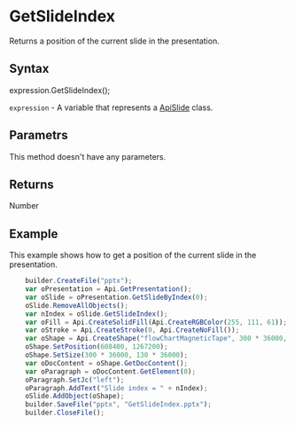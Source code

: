 # GetSlideIndex

Returns a position of the current slide in the presentation.

## Syntax

expression.GetSlideIndex();

`expression` - A variable that represents a [ApiSlide](../ApiSlide.md) class.

## Parametrs

This method doesn't have any parameters.

## Returns

Number

## Example

This example shows how to get a position of the current slide in the presentation.

```javascript
	builder.CreateFile("pptx");
	var oPresentation = Api.GetPresentation();
	var oSlide = oPresentation.GetSlideByIndex(0);
	oSlide.RemoveAllObjects();
	var nIndex = oSlide.GetSlideIndex();
	var oFill = Api.CreateSolidFill(Api.CreateRGBColor(255, 111, 61));
	var oStroke = Api.CreateStroke(0, Api.CreateNoFill());
	var oShape = Api.CreateShape("flowChartMagneticTape", 300 * 36000, 130 * 36000, oFill, oStroke);
	oShape.SetPosition(608400, 1267200);
	oShape.SetSize(300 * 36000, 130 * 36000);
	var oDocContent = oShape.GetDocContent();
	var oParagraph = oDocContent.GetElement(0);
	oParagraph.SetJc("left");
	oParagraph.AddText("Slide index = " + nIndex);
	oSlide.AddObject(oShape);
	builder.SaveFile("pptx", "GetSlideIndex.pptx");
	builder.CloseFile();
```